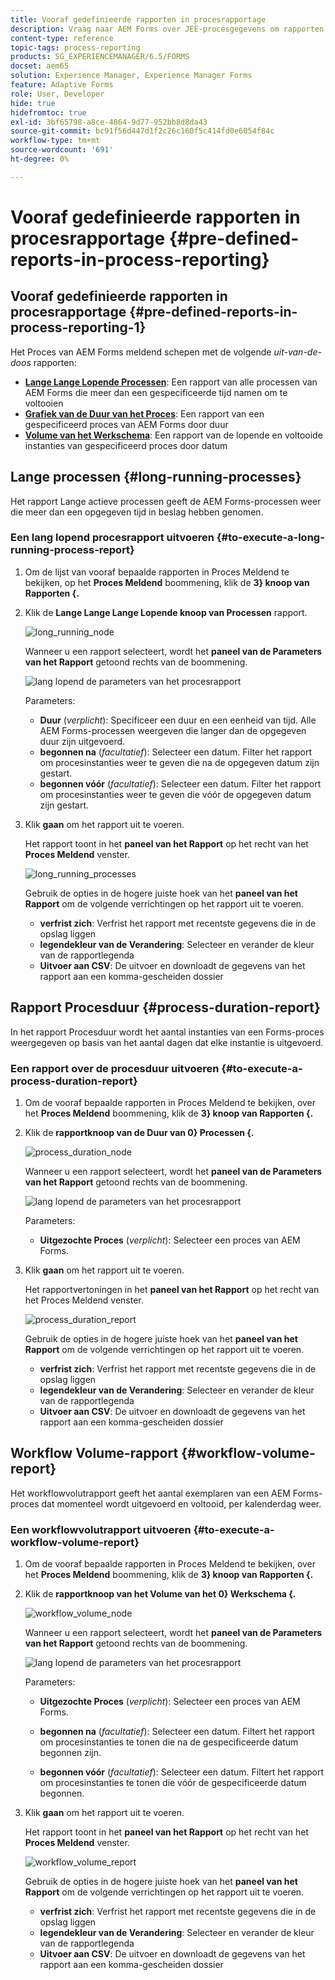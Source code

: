 ```yaml
---
title: Vooraf gedefinieerde rapporten in procesrapportage
description: Vraag naar AEM Forms over JEE-procesgegevens om rapporten te maken over langdurige processen, procesduur en workflowvolume
content-type: reference
topic-tags: process-reporting
products: SG_EXPERIENCEMANAGER/6.5/FORMS
docset: aem65
solution: Experience Manager, Experience Manager Forms
feature: Adaptive Forms
role: User, Developer
hide: true
hidefromtoc: true
exl-id: 3bf65798-a8ce-4864-9d77-952bb8d8da43
source-git-commit: bc91f56d447d1f2c26c160f5c414fd0e6054f84c
workflow-type: tm+mt
source-wordcount: '691'
ht-degree: 0%

---
```


# Vooraf gedefinieerde rapporten in procesrapportage {#pre-defined-reports-in-process-reporting}

## Vooraf gedefinieerde rapporten in procesrapportage {#pre-defined-reports-in-process-reporting-1}

Het Proces van AEM Forms meldend schepen met de volgende *uit-van-de-doos* rapporten:

* **[Lange Lange Lopende Processen](#long-running-processes)**: Een rapport van alle processen van AEM Forms die meer dan een gespecificeerde tijd namen om te voltooien
* **[Grafiek van de Duur van het Proces](#process-duration-report)**: Een rapport van een gespecificeerd proces van AEM Forms door duur
* **[Volume van het Werkschema](#workflow-volume-report)**: Een rapport van de lopende en voltooide instanties van gespecificeerd proces door datum

## Lange processen {#long-running-processes}

Het rapport Lange actieve processen geeft de AEM Forms-processen weer die meer dan een opgegeven tijd in beslag hebben genomen.

### Een lang lopend procesrapport uitvoeren {#to-execute-a-long-running-process-report}

1. Om de lijst van vooraf bepaalde rapporten in Proces Meldend te bekijken, op het **Proces Meldend** boommening, klik de **3&rbrace; knoop van Rapporten &lbrace;.**
1. Klik de **Lange Lange Lange Lopende knoop van Processen** rapport.

   ![ long_running_node ](assets/long_running_node.png)

   Wanneer u een rapport selecteert, wordt het **paneel van de Parameters van het Rapport** getoond rechts van de boommening.

   ![ lang lopend de parameters van het procesrapport ](assets/report_parameters_panel.png)

   Parameters:

   * **Duur** (*verplicht*): Specificeer een duur en een eenheid van tijd. Alle AEM Forms-processen weergeven die langer dan de opgegeven duur zijn uitgevoerd.
   * **begonnen na** (*facultatief*): Selecteer een datum. Filter het rapport om procesinstanties weer te geven die na de opgegeven datum zijn gestart.
   * **begonnen vóór** (*facultatief*): Selecteer een datum. Filter het rapport om procesinstanties weer te geven die vóór de opgegeven datum zijn gestart.

1. Klik **gaan** om het rapport uit te voeren.

   Het rapport toont in het **paneel van het Rapport** op het recht van het **Proces Meldend** venster.

   ![ long_running_processes ](assets/long_running_processes.png)

   Gebruik de opties in de hogere juiste hoek van het **paneel van het Rapport** om de volgende verrichtingen op het rapport uit te voeren.

   * **verfrist zich**: Verfrist het rapport met recentste gegevens die in de opslag liggen
   * **legendekleur van de Verandering**: Selecteer en verander de kleur van de rapportlegenda
   * **Uitvoer aan CSV**: De uitvoer en downloadt de gegevens van het rapport aan een komma-gescheiden dossier

## Rapport Procesduur  {#process-duration-report}

In het rapport Procesduur wordt het aantal instanties van een Forms-proces weergegeven op basis van het aantal dagen dat elke instantie is uitgevoerd.

### Een rapport over de procesduur uitvoeren {#to-execute-a-process-duration-report}

1. Om de vooraf bepaalde rapporten in Proces Meldend te bekijken, over het **Proces Meldend** boommening, klik de **3&rbrace; knoop van Rapporten &lbrace;.**
1. Klik de **rapportknoop van de Duur van 0&rbrace; Processen &lbrace;.**

   ![ process_duration_node ](assets/process_duration_node.png)

   Wanneer u een rapport selecteert, wordt het **paneel van de Parameters van het Rapport** getoond rechts van de boommening.

   ![ lang lopend de parameters van het procesrapport ](assets/process_duration_params.png)

   Parameters:

   * **Uitgezochte Proces** (*verplicht*): Selecteer een proces van AEM Forms.

1. Klik **gaan** om het rapport uit te voeren.

   Het rapportvertoningen in het **paneel van het Rapport** op het recht van het Proces Meldend venster.

   ![ process_duration_report ](assets/process_duration_report.png)

   Gebruik de opties in de hogere juiste hoek van het **paneel van het Rapport** om de volgende verrichtingen op het rapport uit te voeren.

   * **verfrist zich**: Verfrist het rapport met recentste gegevens die in de opslag liggen
   * **legendekleur van de Verandering**: Selecteer en verander de kleur van de rapportlegenda
   * **Uitvoer aan CSV**: De uitvoer en downloadt de gegevens van het rapport aan een komma-gescheiden dossier

## Workflow Volume-rapport {#workflow-volume-report}

Het workflowvolutrapport geeft het aantal exemplaren van een AEM Forms-proces dat momenteel wordt uitgevoerd en voltooid, per kalenderdag weer.

### Een workflowvolutrapport uitvoeren {#to-execute-a-workflow-volume-report}

1. Om de vooraf bepaalde rapporten in Proces Meldend te bekijken, over het **Proces Meldend** boommening, klik de **3&rbrace; knoop van Rapporten &lbrace;.**
1. Klik de **rapportknoop van het Volume van het 0&rbrace; Werkschema &lbrace;.**

   ![ workflow_volume_node ](assets/workflow_volume_node.png)

   Wanneer u een rapport selecteert, wordt het **paneel van de Parameters van het Rapport** getoond rechts van de boommening.

   ![ lang lopend de parameters van het procesrapport ](assets/workflow_volume_params.png)

   Parameters:

   * **Uitgezochte Proces** (*verplicht*): Selecteer een proces van AEM Forms.

   * **begonnen na** (*facultatief*): Selecteer een datum. Filtert het rapport om procesinstanties te tonen die na de gespecificeerde datum begonnen zijn.

   * **begonnen vóór** (*facultatief*): Selecteer een datum. Filtert het rapport om procesinstanties te tonen die vóór de gespecificeerde datum begonnen.

1. Klik **gaan** om het rapport uit te voeren.

   Het rapport toont in het **paneel van het Rapport** op het recht van het **Proces Meldend** venster.

   ![ workflow_volume_report ](assets/workflow_volume_report.png)

   Gebruik de opties in de hogere juiste hoek van het **paneel van het Rapport** om de volgende verrichtingen op het rapport uit te voeren.

   * **verfrist zich**: Verfrist het rapport met recentste gegevens die in de opslag liggen
   * **legendekleur van de Verandering**: Selecteer en verander de kleur van de rapportlegenda
   * **Uitvoer aan CSV**: De uitvoer en downloadt de gegevens van het rapport aan een komma-gescheiden dossier
